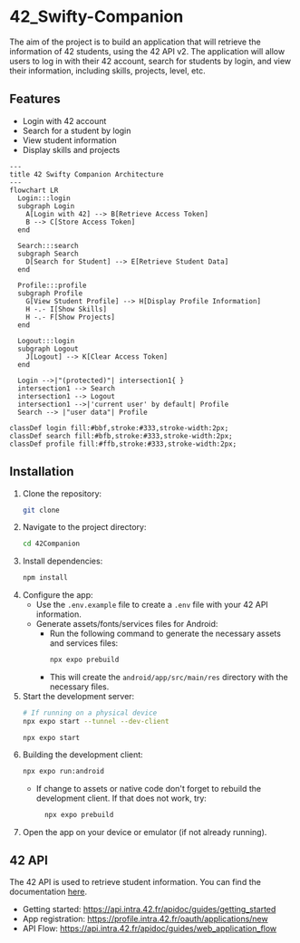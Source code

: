 # 42_Swifty-Companion

The aim of the project is to build an application that will retrieve the information of 42 students, using the 42 API v2. The application will allow users to log in with their 42 account, search for students by login, and view their information, including skills, projects, level, etc.

## Features

- Login with 42 account
- Search for a student by login
- View student information
- Display skills and projects

```mermaid
---
title 42 Swifty Companion Architecture
---
flowchart LR
  Login:::login
  subgraph Login
    A[Login with 42] --> B[Retrieve Access Token]
    B --> C[Store Access Token]
  end

  Search:::search
  subgraph Search
    D[Search for Student] --> E[Retrieve Student Data]
  end

  Profile:::profile
  subgraph Profile
    G[View Student Profile] --> H[Display Profile Information]
    H -.- I[Show Skills]
    H -.- F[Show Projects]
  end

  Logout:::login
  subgraph Logout
    J[Logout] --> K[Clear Access Token]
  end

  Login -->|"(protected)"| intersection1{ }
  intersection1 --> Search
  intersection1 --> Logout
  intersection1 -->|'current user' by default| Profile
  Search --> |"user data"| Profile

classDef login fill:#bbf,stroke:#333,stroke-width:2px;
classDef search fill:#bfb,stroke:#333,stroke-width:2px;
classDef profile fill:#ffb,stroke:#333,stroke-width:2px;
```

## Installation

1. Clone the repository:
   ```bash
   git clone
   ```
2. Navigate to the project directory:
   ```bash
   cd 42Companion
   ```
3. Install dependencies:
   ```bash
   npm install
   ```
4. Configure the app:
   - Use the `.env.example` file to create a `.env` file with your 42 API information.
   - Generate assets/fonts/services files for Android:
     - Run the following command to generate the necessary assets and services files:
       ```bash
       npx expo prebuild
       ```
     - This will create the `android/app/src/main/res` directory with the necessary files.
5. Start the development server:
   ```bash
   # If running on a physical device
   npx expo start --tunnel --dev-client
   ```
   ```
   npx expo start
   ```
6. Building the development client:
   ```bash
   npx expo run:android
   ```
   - If change to assets or native code don't forget to rebuild the development client. If that does not work, try:
     ```bash
       npx expo prebuild
     ```
7. Open the app on your device or emulator (if not already running).

## 42 API

The 42 API is used to retrieve student information. You can find the documentation [here](https://api.intra.42.fr/apidoc).

- Getting started: https://api.intra.42.fr/apidoc/guides/getting_started
- App registration: https://profile.intra.42.fr/oauth/applications/new
- API Flow: https://api.intra.42.fr/apidoc/guides/web_application_flow
